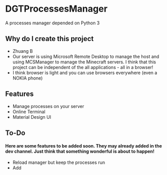 # DGTProcessesManager

A processes manager depended on Python 3

## Why do I create this project

 - Zhuang B
 - Our server is using Microsoft Remote Desktop to manage the host and using MCSManager to manage the Minecraft servers. I think that this project can be independent of the all applications - all in a browser!
 - I think browser is light and you can use browsers everywhere (even a NOKIA phone)

## Features

 - Manage processes on your server
 - Online Terminal
 - Material Design UI

## To-Do
#### Here are some features to be added soon. They may already added in the dev channel. Just think that something wonderful is about to happen! 

 - Reload manager but keep the processes run
 - Add